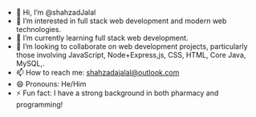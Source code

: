 

- 👋 Hi, I’m @shahzadJalal
- 👀 I’m interested in full stack web development and modern web technologies.
- 🌱 I’m currently learning full stack web development.
- 💞️ I’m looking to collaborate on web development projects, particularly those involving JavaScript, Node+Express,js, CSS, HTML, Core Java, MySQL,.
- 📫 How to reach me: shahzadajalal@outlook.com
- 😄 Pronouns: He/Him
- ⚡ Fun fact: I have a strong background in both pharmacy and programming!


